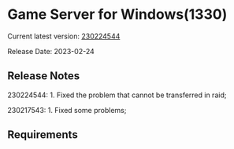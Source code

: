 Game Server for Windows(1330)
===============
Current latest version: [230224544](https://github.com/amusegame/v1330/releases/download/230224544/v1330-230224544.github.7z)

Release Date: 2023-02-24

Release Notes
-----------------------------------
230224544:
	1. Fixed the problem that cannot be transferred in raid; 

230217543:
	1. Fixed some problems; 


Requirements
-----------------------------------
